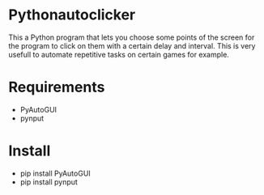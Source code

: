 # Pythonautoclicker
This a Python program that lets you choose some points of the screen for the program to click on them with a certain delay and interval. This is very usefull to automate repetitive tasks on certain games for example.

# Requirements
- PyAutoGUI
- pynput

# Install
- pip install PyAutoGUI
- pip install pynput
